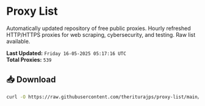 # Proxy List

Automatically updated repository of free public proxies. Hourly refreshed HTTP/HTTPS proxies for web scraping, cybersecurity, and testing. Raw list available.

**Last Updated:** `Friday 16-05-2025 05:17:16 UTC`  
**Total Proxies:** `539`

## 📥 Download
```bash
curl -O https://raw.githubusercontent.com/theriturajps/proxy-list/main/proxies.txt
